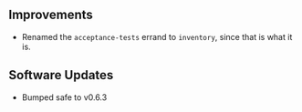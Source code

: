 ## Improvements

- Renamed the `acceptance-tests` errand to `inventory`, since that
  is what it is.

## Software Updates

- Bumped safe to v0.6.3
